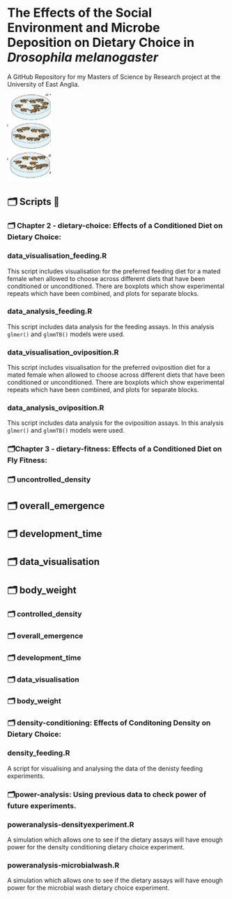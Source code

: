 
# The Effects of the Social Environment and Microbe Deposition on Dietary Choice in *Drosophila melanogaster*

A GitHub Repository for my Masters of Science by Research project at the University of East Anglia. 

<img title="droso pic" alt="drosopAlt text" src="images/dietarychoice.png" width=100 height=200>

## 🗂 Scripts 📜

### 🗂️ Chapter 2 -  dietary-choice: Effects of a Conditioned Diet on Dietary Choice: 

### data_visualisation_feeding.R    
This script includes visualisation for the preferred feeding diet for a mated female when allowed to choose across different diets that have been conditioned or unconditioned. There are boxplots which show experimental repeats which have been combined, and plots for separate blocks. 
### data_analysis_feeding.R    
This script includes data analysis for the feeding assays. 
In this analysis `glmer()` and `glmmTB()` models were used.

### data_visualisation_oviposition.R 
This script includes visualisation for the preferred oviposition diet for a mated female when allowed to choose across different diets that have been conditioned or unconditioned. There are boxplots which show experimental repeats which have been combined, and plots for separate blocks. 

### data_analysis_oviposition.R    
This script includes data analysis for the oviposition assays. 
In this analysis `glmer()` and `glmmTB()` models were used.


   

### 🗂️Chapter 3 -  dietary-fitness: Effects of a Conditioned Diet on Fly Fitness:

### 🗂 uncontrolled_density


  ## 🗂 overall_emergence 

  ## 🗂 development_time

  ## 🗂 data_visualisation

  ## 🗂 body_weight 




### 🗂 controlled_density


  ### 🗂 overall_emergence 

  ### 🗂 development_time

  ### 🗂 data_visualisation

  ### 🗂 body_weight 





### 🗂️ density-conditioning: Effects of Conditoning Density on Dietary Choice:


### density_feeding.R   

A script for visualising and analysing the data of the denisty feeding experiments. 


### 🗂️power-analysis: Using previous data to check power of future experiments.


### poweranalysis-densityexperiment.R

A simulation which allows one to see if the dietary assays will have enough power for the density conditioning dietary choice experiment.

### poweranalysis-microbialwash.R

A simulation which allows one to see if the dietary assays will have enough power for the microbial wash dietary choice experiment.




